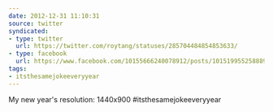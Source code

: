 ```yaml
---
date: 2012-12-31 11:10:31
source: twitter
syndicated:
- type: twitter
  url: https://twitter.com/roytang/statuses/285704484854853633/
- type: facebook
  url: https://www.facebook.com/10155666240078912/posts/10151995525888912
tags:
- itsthesamejokeeveryyear
---
```


My new year's resolution: 1440x900 #itsthesamejokeeveryyear